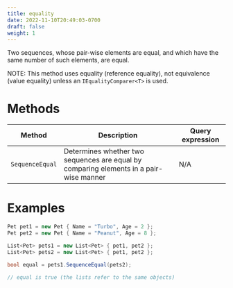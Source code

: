 ```yaml
---
title: equality
date: 2022-11-10T20:49:03-0700
draft: false
weight: 1
---
```

Two sequences, whose pair-wise elements are equal, and which have the same number of such elements, are equal.

NOTE: This method uses equality (reference equality), not equivalence (value equality) unless an `IEqualityComparer<T>` is used.

# Methods
| Method        | Description                                                                            | Query expression |
|---------------|----------------------------------------------------------------------------------------|------------------|
| `SequenceEqual` | Determines whether two sequences are equal by comparing elements in a pair-wise manner | N/A              |

# Examples
```cs
Pet pet1 = new Pet { Name = "Turbo", Age = 2 };
Pet pet2 = new Pet { Name = "Peanut", Age = 8 };

List<Pet> pets1 = new List<Pet> { pet1, pet2 };
List<Pet> pets2 = new List<Pet> { pet1, pet2 };

bool equal = pets1.SequenceEqual(pets2);

// equal is true (the lists refer to the same objects)

```
